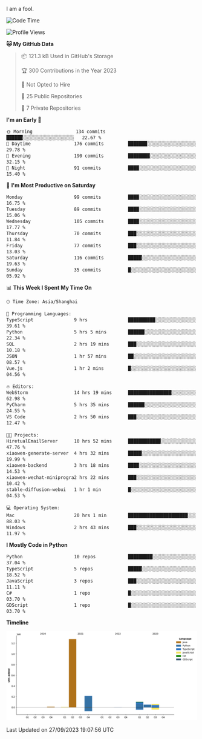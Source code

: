 I am a fool.

<!--START_SECTION:waka-->
![Code Time](http://img.shields.io/badge/Code%20Time-745%20hrs%2050%20mins-blue)

![Profile Views](http://img.shields.io/badge/Profile%20Views-1-blue)

**🐱 My GitHub Data** 

> 📦 121.3 kB Used in GitHub's Storage 
 > 
> 🏆 300 Contributions in the Year 2023
 > 
> 🚫 Not Opted to Hire
 > 
> 📜 25 Public Repositories 
 > 
> 🔑 7 Private Repositories 
 > 
**I'm an Early 🐤** 

```text
🌞 Morning                134 commits         ██████░░░░░░░░░░░░░░░░░░░   22.67 % 
🌆 Daytime                176 commits         ███████░░░░░░░░░░░░░░░░░░   29.78 % 
🌃 Evening                190 commits         ████████░░░░░░░░░░░░░░░░░   32.15 % 
🌙 Night                  91 commits          ████░░░░░░░░░░░░░░░░░░░░░   15.40 % 
```
📅 **I'm Most Productive on Saturday** 

```text
Monday                   99 commits          ████░░░░░░░░░░░░░░░░░░░░░   16.75 % 
Tuesday                  89 commits          ████░░░░░░░░░░░░░░░░░░░░░   15.06 % 
Wednesday                105 commits         ████░░░░░░░░░░░░░░░░░░░░░   17.77 % 
Thursday                 70 commits          ███░░░░░░░░░░░░░░░░░░░░░░   11.84 % 
Friday                   77 commits          ███░░░░░░░░░░░░░░░░░░░░░░   13.03 % 
Saturday                 116 commits         █████░░░░░░░░░░░░░░░░░░░░   19.63 % 
Sunday                   35 commits          █░░░░░░░░░░░░░░░░░░░░░░░░   05.92 % 
```


📊 **This Week I Spent My Time On** 

```text
🕑︎ Time Zone: Asia/Shanghai

💬 Programming Languages: 
TypeScript               9 hrs               ██████████░░░░░░░░░░░░░░░   39.61 % 
Python                   5 hrs 5 mins        ██████░░░░░░░░░░░░░░░░░░░   22.34 % 
SQL                      2 hrs 19 mins       ███░░░░░░░░░░░░░░░░░░░░░░   10.18 % 
JSON                     1 hr 57 mins        ██░░░░░░░░░░░░░░░░░░░░░░░   08.57 % 
Vue.js                   1 hr 2 mins         █░░░░░░░░░░░░░░░░░░░░░░░░   04.56 % 

🔥 Editors: 
WebStorm                 14 hrs 19 mins      ████████████████░░░░░░░░░   62.98 % 
PyCharm                  5 hrs 35 mins       ██████░░░░░░░░░░░░░░░░░░░   24.55 % 
VS Code                  2 hrs 50 mins       ███░░░░░░░░░░░░░░░░░░░░░░   12.47 % 

🐱‍💻 Projects: 
HiretualEmailServer      10 hrs 52 mins      ████████████░░░░░░░░░░░░░   47.76 % 
xiaowen-generate-server  4 hrs 32 mins       █████░░░░░░░░░░░░░░░░░░░░   19.99 % 
xiaowen-backend          3 hrs 18 mins       ████░░░░░░░░░░░░░░░░░░░░░   14.53 % 
xiaowen-wechat-miniprogra2 hrs 22 mins       ███░░░░░░░░░░░░░░░░░░░░░░   10.42 % 
stable-diffusion-webui   1 hr 1 min          █░░░░░░░░░░░░░░░░░░░░░░░░   04.53 % 

💻 Operating System: 
Mac                      20 hrs 1 min        ██████████████████████░░░   88.03 % 
Windows                  2 hrs 43 mins       ███░░░░░░░░░░░░░░░░░░░░░░   11.97 % 
```

**I Mostly Code in Python** 

```text
Python                   10 repos            █████████░░░░░░░░░░░░░░░░   37.04 % 
TypeScript               5 repos             █████░░░░░░░░░░░░░░░░░░░░   18.52 % 
JavaScript               3 repos             ███░░░░░░░░░░░░░░░░░░░░░░   11.11 % 
C#                       1 repo              █░░░░░░░░░░░░░░░░░░░░░░░░   03.70 % 
GDScript                 1 repo              █░░░░░░░░░░░░░░░░░░░░░░░░   03.70 % 
```



**Timeline**

![Lines of Code chart](https://raw.githubusercontent.com/VeejaLiu/VeejaLiu/master/assets/bar_graph.png)


 Last Updated on 27/09/2023 19:07:56 UTC
<!--END_SECTION:waka-->
